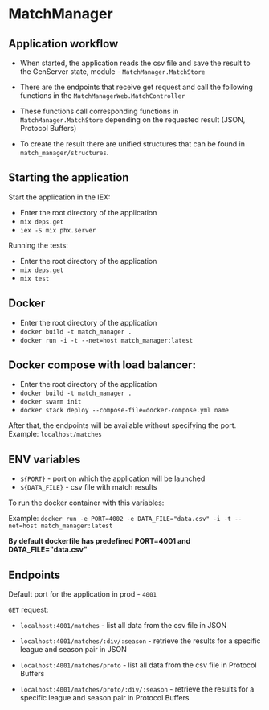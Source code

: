 # MatchManager

## Application workflow

* When started, the application reads the csv file and save the result to the GenServer state, module - `MatchManager.MatchStore`

* There are the endpoints that receive get request and call the following functions in the `MatchManagerWeb.MatchController`

* These functions call corresponding functions in `MatchManager.MatchStore` depending on the requested result (JSON, Protocol Buffers)

* To create the result there are unified structures that can be found in `match_manager/structures`. 

## Starting the application

Start the application in the IEX:

* Enter the root directory of the application
* `mix deps.get`
* `iex -S mix phx.server`

Running the tests: 

* Enter the root directory of the application
* `mix deps.get`
* `mix test`

## Docker

* Enter the root directory of the application
* `docker build -t match_manager .`
* `docker run -i -t --net=host match_manager:latest`

## Docker compose with load balancer:

* Enter the root directory of the application
* `docker build -t match_manager .`
* `docker swarm init`
* `docker stack deploy --compose-file=docker-compose.yml name`

After that, the endpoints will be available without specifying the port.
Example: `localhost/matches`

## ENV variables

* `${PORT}` - port on which the application will be launched
* `${DATA_FILE}` - csv file with match results

To run the docker container with this variables:

Example: `docker run -e PORT=4002 -e DATA_FILE="data.csv" -i -t --net=host match_manager:latest`

**By default dockerfile has predefined PORT=4001 and DATA_FILE="data.csv"**

## Endpoints

Default port for the application in prod - `4001`

`GET` request:
* `localhost:4001/matches` - list all data from the csv file in JSON
* `localhost:4001/matches/:div/:season` - retrieve the results for a specific league and season pair in JSON

* `localhost:4001/matches/proto` - list all data from the csv file in Protocol Buffers
* `localhost:4001/matches/proto/:div/:season` - retrieve the results for a specific league and season pair in Protocol Buffers
